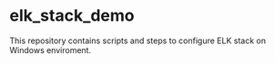 # elk_stack_demo
This repository contains scripts and steps to configure ELK stack on Windows enviroment.
